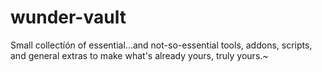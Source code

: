 # wunder-vault
Small collectíón of essential...and not-so-essential tools, addons, scripts, and general extras to make what's already yours, truly yours.~
